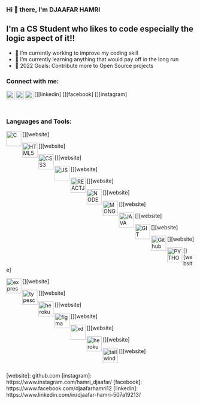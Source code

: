 ### Hi 👋 there, I'm DJAAFAR HAMRI


## I'm a CS Student who likes to code especially the logic aspect of it!!
- 🔭 I’m currently working to improve my coding skill
- 🌱 I’m currently learning anything that would pay off in the long run
- 🥅 2022 Goals: Contribute more to Open Source projects

### Connect with me:
[<img align="left" alt="djaafarhamri | Linkedin" width="22px" src="https://cdn.jsdelivr.net/npm/simple-icons@v3/icons/linkedin.svg" />][linkedin]
[<img align="left" alt="djaafarhamri | facebook" width="22px" src="https://cdn.jsdelivr.net/npm/simple-icons@v3/icons/facebook.svg" />][facebook]
[<img align="left" alt="djaafarhamri | insta" width="22px" src="https://cdn.jsdelivr.net/npm/simple-icons@v3/icons/instagram.svg" />][instagram]

<br />

### Languages and Tools:

[<img align="left" alt="C" width="40px" src="hhttps://raw.githubusercontent.com/rahulbanerjee26/githubAboutMeGenerator/main/icons/c.svg" />][website]

[<img align="left" alt="HTML5" width="40px" src="https://raw.githubusercontent.com/rahulbanerjee26/githubAboutMeGenerator/main/icons/html.svg" />][website]

[<img align="left" alt="CSS3" width="40px" src="https://raw.githubusercontent.com/rahulbanerjee26/githubAboutMeGenerator/main/icons/css.svg" />][website]

[<img align="left" alt="JS" width="40px" src="https://raw.githubusercontent.com/rahulbanerjee26/githubAboutMeGenerator/main/icons/javascript.svg"/>][website]

[<img align="left" alt="REACTJS" width="40px" src="https://raw.githubusercontent.com/rahulbanerjee26/githubAboutMeGenerator/main/icons/reactjs.svg" />][website]

[<img align="left" alt="NODEJS" width="40px" src="https://raw.githubusercontent.com/rahulbanerjee26/githubAboutMeGenerator/main/icons/nodejs.svg" />][website]

[<img align="left" alt="MONGODB" width="40px" src="https://raw.githubusercontent.com/rahulbanerjee26/githubAboutMeGenerator/main/icons/mongodb.svg" />][website]

[<img align="left" alt="JAVA" width="40px" src="https://raw.githubusercontent.com/rahulbanerjee26/githubAboutMeGenerator/main/icons/java.svg" />][website]

[<img align="left" alt="GIT" width="40px" src="https://raw.githubusercontent.com/rahulbanerjee26/githubAboutMeGenerator/main/icons/git.svg" />][website]

[<img align="left" alt="Github" width="40px" src="https://raw.githubusercontent.com/rahulbanerjee26/githubAboutMeGenerator/main/icons/github.svg" />][website]

[<img align="left" alt="PYTHON" width="40px" src="https://raw.githubusercontent.com/rahulbanerjee26/githubAboutMeGenerator/main/icons/python.svg" />][website]

[<img align="left" alt="express" width="40px" src="https://raw.githubusercontent.com/rahulbanerjee26/githubAboutMeGenerator/main/icons/express.svg" />][website]

[<img align="left" alt="typescript" width="40px" src="https://raw.githubusercontent.com/rahulbanerjee26/githubAboutMeGenerator/main/icons/typescript.svg" />][website]

[<img align="left" alt="heroku" width="40px" src="https://raw.githubusercontent.com/rahulbanerjee26/githubAboutMeGenerator/main/icons/heroku.svg" />][website]

[<img align="left" alt="figma" width="40px" src="https://raw.githubusercontent.com/rahulbanerjee26/githubAboutMeGenerator/main/icons/figma.svg" />][website]

[<img align="left" alt="xd" width="40px" src="https://raw.githubusercontent.com/rahulbanerjee26/githubAboutMeGenerator/main/icons/xd.svg" />][website]

[<img align="left" alt="heroku" width="40px" src="https://raw.githubusercontent.com/rahulbanerjee26/githubAboutMeGenerator/main/icons/heroku.svg" />][website]

[<img align="left" alt="tailwind" width="40px" src="https://raw.githubusercontent.com/rahulbanerjee26/githubAboutMeGenerator/main/icons/tailwind.svg" />][website]


<br />
<br />
[website]: github.com
[instagram]: https://www.instagram.com/hamri_djaafar/
[facebook]: https://www.facebook.com/djaafarhamri12
[linkedin]: https://www.linkedin.com/in/djaafar-hamri-507a19213/